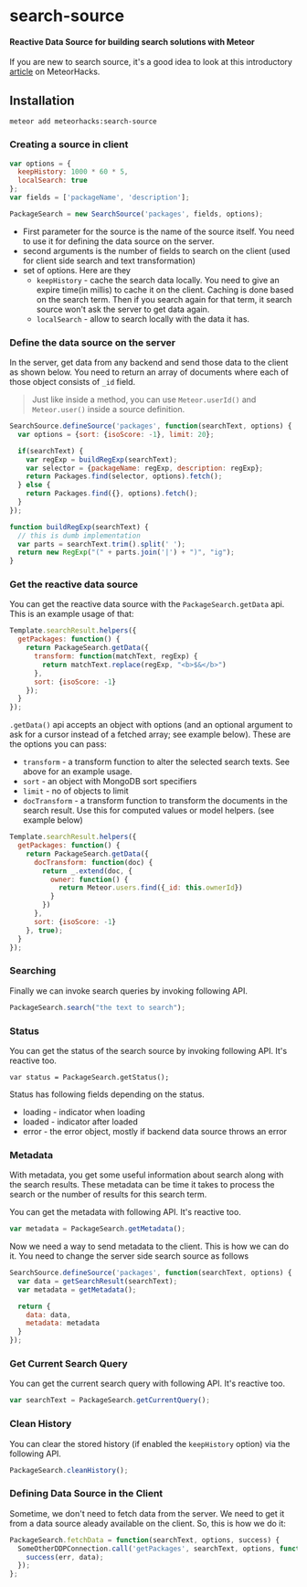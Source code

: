 search-source
=============

#### Reactive Data Source for building search solutions with Meteor

If you are new to search source, it's a good idea to look at this introductory [article](https://meteorhacks.com/implementing-an-instant-search-solution-with-meteor.html) on MeteorHacks.

## Installation

```
meteor add meteorhacks:search-source
```

### Creating a source in client

```js
var options = {
  keepHistory: 1000 * 60 * 5,
  localSearch: true
};
var fields = ['packageName', 'description'];

PackageSearch = new SearchSource('packages', fields, options);
```

* First parameter for the source is the name of the source itself. You need to use it for defining the data source on the server.
* second arguments is the number of fields to search on the client (used for client side search and text transformation)
* set of options. Here are they
    * `keepHistory` - cache the search data locally. You need to give an expire time(in millis) to cache it on the client. Caching is done based on the search term. Then if you search again for that term, it search source won't ask the server to get data again.
    * `localSearch` - allow to search locally with the data it has.

### Define the data source on the server

In the server, get data from any backend and send those data to the client as shown below. You need to return an array of documents where each of those object consists of `_id` field.

> Just like inside a method, you can use `Meteor.userId()` and `Meteor.user()` inside a source definition.

```js
SearchSource.defineSource('packages', function(searchText, options) {
  var options = {sort: {isoScore: -1}, limit: 20};

  if(searchText) {
    var regExp = buildRegExp(searchText);
    var selector = {packageName: regExp, description: regExp};
    return Packages.find(selector, options).fetch();
  } else {
    return Packages.find({}, options).fetch();
  }
});

function buildRegExp(searchText) {
  // this is dumb implementation
  var parts = searchText.trim().split(' ');
  return new RegExp("(" + parts.join('|') + ")", "ig");
}
```

### Get the reactive data source

You can get the reactive data source with the `PackageSearch.getData` api. This is an example usage of that:

```js
Template.searchResult.helpers({
  getPackages: function() {
    return PackageSearch.getData({
      transform: function(matchText, regExp) {
        return matchText.replace(regExp, "<b>$&</b>")
      },
      sort: {isoScore: -1}
    });
  }
});
```

`.getData()` api accepts an object with options (and an optional argument to ask for a cursor instead of a fetched array; see example below). These are the options you can pass:

* `transform` - a transform function to alter the selected search texts. See above for an example usage.
* `sort` - an object with MongoDB sort specifiers
* `limit` - no of objects to limit
* `docTransform` - a transform function to transform the documents in the search result. Use this for computed values or model helpers. (see example below)


```js
Template.searchResult.helpers({
  getPackages: function() {
    return PackageSearch.getData({
      docTransform: function(doc) {
        return _.extend(doc, {
          owner: function() {
            return Meteor.users.find({_id: this.ownerId})
          }
        })
      },
      sort: {isoScore: -1}
    }, true);
  }
});
```

### Searching

Finally we can invoke search queries by invoking following API.

```js
PackageSearch.search("the text to search");
```

### Status

You can get the status of the search source by invoking following API. It's reactive too.

```
var status = PackageSearch.getStatus();
```

Status has following fields depending on the status.

* loading - indicator when loading
* loaded - indicator after loaded
* error - the error object, mostly if backend data source throws an error

### Metadata

With metadata, you get some useful information about search along with the search results. These metadata can be time it takes to process the search or the number of results for this search term.

You can get the metadata with following API. It's reactive too.

```js
var metadata = PackageSearch.getMetadata();
```

Now we need a way to send metadata to the client. This is how we can do it. You need to change the server side search source as follows

```js
SearchSource.defineSource('packages', function(searchText, options) {
  var data = getSearchResult(searchText);
  var metadata = getMetadata();

  return {
    data: data,
    metadata: metadata
  }
});
```

### Get Current Search Query

You can get the current search query with following API. It's reactive too.

```js
var searchText = PackageSearch.getCurrentQuery();
```

### Clean History

You can clear the stored history (if enabled the `keepHistory` option) via the following API.

```js
PackageSearch.cleanHistory();
```

### Defining Data Source in the Client

Sometime, we don't need to fetch data from the server. We need to get it from a data source aleady available on the client. So, this is how we do it:

```js
PackageSearch.fetchData = function(searchText, options, success) {
  SomeOtherDDPConnection.call('getPackages', searchText, options, function(err, data) {
    success(err, data);
  });
};
```
